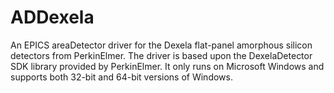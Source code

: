 # ADDexela
An EPICS areaDetector driver for the Dexela flat-panel amorphous silicon detectors from PerkinElmer. The driver is based upon the DexelaDetector SDK library provided by PerkinElmer. It only runs on Microsoft Windows and supports both 32-bit and 64-bit versions of Windows. 
